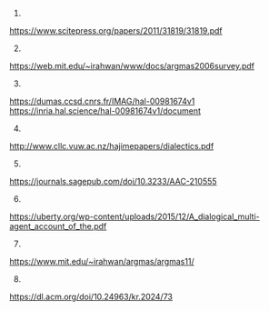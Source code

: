1)

https://www.scitepress.org/papers/2011/31819/31819.pdf

2)

https://web.mit.edu/~irahwan/www/docs/argmas2006survey.pdf

3)

https://dumas.ccsd.cnrs.fr/IMAG/hal-00981674v1
https://inria.hal.science/hal-00981674v1/document


4)

http://www.cllc.vuw.ac.nz/hajimepapers/dialectics.pdf

5)

https://journals.sagepub.com/doi/10.3233/AAC-210555

6)

https://uberty.org/wp-content/uploads/2015/12/A_dialogical_multi-agent_account_of_the.pdf

7)

https://www.mit.edu/~irahwan/argmas/argmas11/

8)

https://dl.acm.org/doi/10.24963/kr.2024/73


